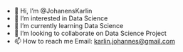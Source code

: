 - 👋 Hi, I’m @JohanensKarlin
- 👀 I’m interested in Data Science
- 🌱 I’m currently learning Data Science
- 💞️ I’m looking to collaborate on Data Science Project
- 📫 How to reach me Email: karlin.johannes@gmail.com

<!---
JohanensKarlin/JohanensKarlin is a ✨ special ✨ repository because its `README.md` (this file) appears on your GitHub profile.
You can click the Preview link to take a look at your changes.
--->
